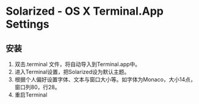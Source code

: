 Solarized - OS X Terminal.App Settings
======================================

安装
------------

1. 双击.terminal 文件，将自动导入到Terminal.app中。
2. 进入Terminal设置，把Solarized设为默认主题。
3. 根据个人偏好设置字体、文本与窗口大小等。如字体为Monaco，大小14点，窗口列80，行28。
4. 重启Terminal


